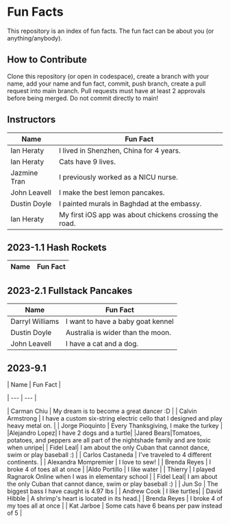 # Fun Facts
This repository is an index of fun facts. The fun fact can be about you (or anything/anybody).

## How to Contribute
Clone this repository (or open in codespace), create a branch with your name, add your name and fun fact, commit, push branch, create a pull request into main branch. Pull requests must have at least 2 approvals before being merged. Do not commit directly to main!

## Instructors

| Name | Fun Fact |
| --- | --- |
| Ian Heraty | I lived in Shenzhen, China for 4 years. |
| Ian Heraty | Cats have 9 lives. |
| Jazmine Tran | I previously worked as a NICU nurse. |
| John Leavell | I make the best lemon pancakes. |
| Dustin Doyle | I painted murals in Baghdad at the embassy. |
| Ian Heraty | My first iOS app was about chickens crossing the road. |

## 2023-1.1 Hash Rockets

| Name | Fun Fact |
| --- | --- |


## 2023-2.1 Fullstack Pancakes

| Name | Fun Fact |
| --- | --- |
| Darryl Williams | I want to have a baby goat kennel |
| Dustin Doyle | Australia is wider than the moon. |
| John Leavell | I have a cat and a dog. |

## 2023-9.1
| Name | Fun Fact |

| --- | --- |

| Carman Chiu | My dream is to become a great dancer :D |
| Calvin Armstrong | I have a custom six-string electric cello that I designed and play heavy metal on. |
| Jorge Pioquinto | Every Thanksgiving, I make the turkey |
|Alejandro Lopez| I have 2 dogs and a turtle|
|Jared Bears|Tomatoes, potatoes, and peppers are all part of the nightshade family and are toxic when unripe|
| Fidel Leal| I am about the only Cuban that cannot dance, swim or play baseball :) |
| Carlos Castaneda | I've traveled to 4 different continents. |
| Alexandra Mompremier | I love to sew! |
| Brenda Reyes | I broke 4 of toes all at once |
|Aldo Portillo | I like water |
| Thierry | I played Ragnarok Online when I was in elementary school |
| Fidel Leal| I am about the only Cuban that cannot dance, swim or play baseball :) |
| Jun So | The biggest bass I have caught is 4.97 lbs |
| Andrew Cook | I like turtles|
| David Hibble | A shrimp's heart is located in its head.|
| Brenda Reyes | I broke 4 of my toes all at once |
| Kat Jarboe | Some cats have 6 beans per paw instead of 5 |
